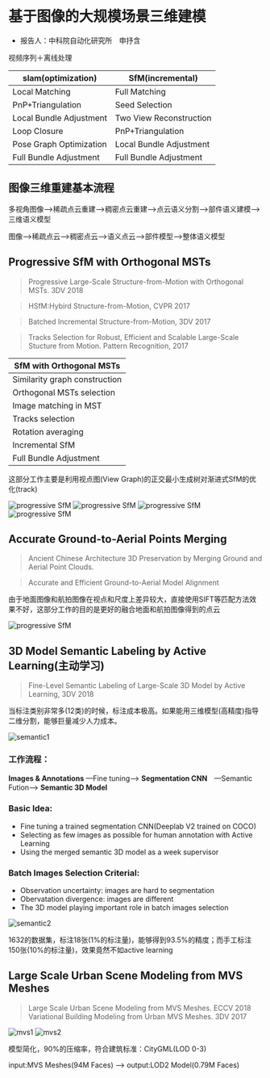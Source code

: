 # 基于图像的大规模场景三维建模
- 报告人：中科院自动化研究所　申抒含


视频序列＋离线处理

|slam(optimization)|SfM(incremental)|
|---|---|
|Local Matching|Full Matching|
|PnP+Triangulation|Seed Selection|
|Local Bundle Adjustment|Two View Reconstruction|
|Loop Closure|PnP+Triangulation|
|Pose Graph Optimization|Local Bundle Adjustment|
|Full Bundle Adjustment|Full Bundle Adjustment|

## 图像三维重建基本流程
多视角图像——>稀疏点云重建——>稠密点云重建——>点云语义分割——>部件语义建模——>三维语义模型

图像——>稀疏点云——>稠密点云——>语义点云——>部件模型——>整体语义模型

## Progressive SfM with Orthogonal MSTs

> Progressive Large-Scale Structure-from-Motion with Orthogonal MSTs. 3DV 2018

> HSfM:Hybird Structure-from-Motion, CVPR 2017

> Batched Incremental Structure-from-Motion, 3DV 2017

> Tracks Selection for Robust, Efficient and Scalable Large-Scale Stucture from Motion. Pattern Recognition, 2017

|SfM with Orthogonal MSTs|
|---|
|Similarity graph construction|
|Orthogonal MSTs selection|
|Image matching in MST|
|Tracks selection|
|Rotation averaging|
|Incremental SfM|
|Full Bundle Adjustment|

这部分工作主要是利用视点图(View Graph)的正交最小生成树对渐进式SfM的优化(track)

![progressive SfM](IMG_0726.JPG)
![progressive SfM](IMG_0727.JPG)
![progressive SfM](IMG_0729.JPG)
![progressive SfM](IMG_0730.JPG)

## Accurate Ground-to-Aerial Points Merging

> Ancient Chinese Architecture 3D Preservation by Merging Ground and Aerial Point Clouds.

> Accurate and Efficient Ground-to-Aerial Model Alignment

由于地面图像和航拍图像在视点和尺度上差异较大，直接使用SIFT等匹配方法效果不好，这部分工作的目的是更好的融合地面和航拍图像得到的点云

![progressive SfM](IMG_0735.JPG)

## 3D Model Semantic Labeling by Active Learning(主动学习)

> Fine-Level Semantic Labeling of Large-Scale 3D Model by Active Learning, 3DV 2018

当标注类别非常多(12类)的时候，标注成本极高。如果能用三维模型(高精度)指导二维分割，能够巨量减少人力成本。


![semantic1](semantic1.png)

### 工作流程：
**Images & Annotations** —Fine tuning—> **Segmentation CNN**　—Semantic Fution—> **Semantic 3D Model**

### Basic Idea:
- Fine tuning a trained segmentation CNN(Deeplab V2 trained on COCO)
- Selecting as few images as possible for human annotation with Active Learning
- Using the merged semantic 3D model as a week supervisor

### Batch Images Selection Criterial:
- Observation uncertainty: images are hard to segmentation
- Obervatation divergence: images are different
- The 3D model playing important role in batch images selection

![semantic2](semantic2.png)

1632的数据集，标注18张(1%的标注量)，能够得到93.5%的精度；而手工标注150张(10%的标注量)，效果竟然不如active learning

## Large Scale Urban Scene Modeling from MVS Meshes

> Large Scale Urban Scene Modeling from MVS Meshes. ECCV 2018
> Variational Building Modeling from Urban MVS Meshes. 3DV 2017

![mvs1](mvs1.png)
![mvs2](mvs2.png)

模型简化，90%的压缩率，符合建筑标准：CityGML(LOD 0-3)

input:MVS Meshes(94M Faces)  ——> output:LOD2 Model(0.79M Faces)
